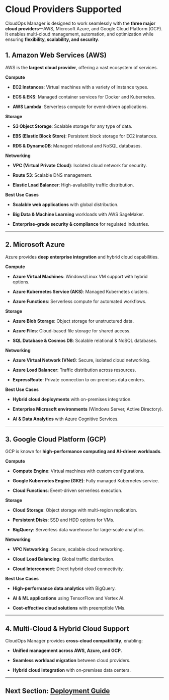# Cloud Providers Supported

CloudOps Manager is designed to work seamlessly with the **three major cloud providers**—AWS, Microsoft Azure, and Google Cloud Platform (GCP). It enables multi-cloud management, automation, and optimization while ensuring **flexibility, scalability, and security**.

## **1. Amazon Web Services (AWS)**  

AWS is the **largest cloud provider**, offering a vast ecosystem of services.  

**Compute**  

*   **EC2 Instances**: Virtual machines with a variety of instance types.  

*   **ECS & EKS**: Managed container services for Docker and Kubernetes.  

*   **AWS Lambda**: Serverless compute for event-driven applications.  

**Storage**  

*   **S3 Object Storage**: Scalable storage for any type of data.  

*   **EBS (Elastic Block Store)**: Persistent block storage for EC2 instances.  

*   **RDS & DynamoDB**: Managed relational and NoSQL databases.  

**Networking**  

*   **VPC (Virtual Private Cloud)**: Isolated cloud network for security.  

*   **Route 53**: Scalable DNS management.  

*   **Elastic Load Balancer**: High-availability traffic distribution.  

**Best Use Cases**  

*   **Scalable web applications** with global distribution.  

*   **Big Data & Machine Learning** workloads with AWS SageMaker.  

*   **Enterprise-grade security & compliance** for regulated industries.  

---

## **2. Microsoft Azure**  

Azure provides **deep enterprise integration** and hybrid cloud capabilities.  

**Compute**

*   **Azure Virtual Machines**: Windows/Linux VM support with hybrid options.  

*   **Azure Kubernetes Service (AKS)**: Managed Kubernetes clusters.  

*   **Azure Functions**: Serverless compute for automated workflows.  

**Storage**  

*   **Azure Blob Storage**: Object storage for unstructured data.  

*   **Azure Files**: Cloud-based file storage for shared access.  

*   **SQL Database & Cosmos DB**: Scalable relational & NoSQL databases.  

**Networking**  

*   **Azure Virtual Network (VNet)**: Secure, isolated cloud networking.  

*   **Azure Load Balancer**: Traffic distribution across resources.  

*   **ExpressRoute**: Private connection to on-premises data centers.  

**Best Use Cases**  

*   **Hybrid cloud deployments** with on-premises integration.  

*   **Enterprise Microsoft environments** (Windows Server, Active Directory).  

*   **AI & Data Analytics** with Azure Cognitive Services.  

---

## **3. Google Cloud Platform (GCP)**  

GCP is known for **high-performance computing and AI-driven workloads**.  

**Compute**  
*   **Compute Engine**: Virtual machines with custom configurations.  

*   **Google Kubernetes Engine (GKE)**: Fully managed Kubernetes service.  

*   **Cloud Functions**: Event-driven serverless execution.  

**Storage**  

*   **Cloud Storage**: Object storage with multi-region replication.  

*   **Persistent Disks**: SSD and HDD options for VMs.  

*   **BigQuery**: Serverless data warehouse for large-scale analytics.  

**Networking**  

*   **VPC Networking**: Secure, scalable cloud networking.  

*   **Cloud Load Balancing**: Global traffic distribution.  

*   **Cloud Interconnect**: Direct hybrid cloud connectivity.  

**Best Use Cases**  

*   **High-performance data analytics** with BigQuery.  

*   **AI & ML applications** using TensorFlow and Vertex AI.  

*   **Cost-effective cloud solutions** with preemptible VMs.  

---

## **4. Multi-Cloud & Hybrid Cloud Support**  

CloudOps Manager provides **cross-cloud compatibility**, enabling:  

*   **Unified management across AWS, Azure, and GCP.**  

*   **Seamless workload migration** between cloud providers.  

*   **Hybrid cloud integration** with on-premises data centers.  

---

## **Next Section: [Deployment Guide](#cloud-providers-supported)**